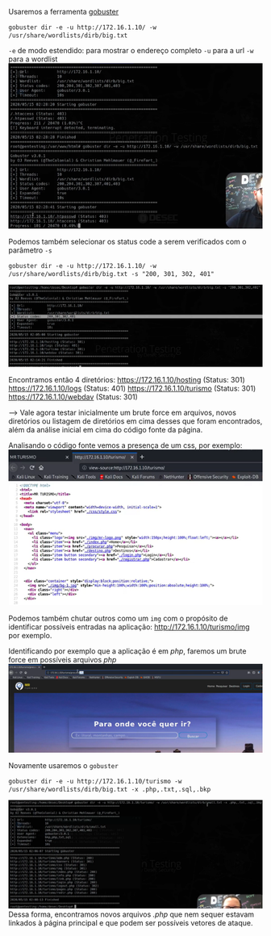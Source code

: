 Usaremos a ferramenta [gobuster](https://www.kali.org/tools/gobuster/)

```shell
gobuster dir -e -u http://172.16.1.10/ -w /usr/share/wordlists/dirb/big.txt
```

`-e` de modo estendido: para mostrar o endereço completo
`-u` para a url
`-w` para a wordlist
![](https://github.com/MrCat2357/web-hacking/blob/9f52248c57fa350a9e341a6cde8ca033ddd86075/imagens/parte%201/9%20Identificando%20Arquivos%20e%20Diretorios/9%20img%201.png)

Podemos também selecionar os status code a serem verificados com o parâmetro `-s`

```shell
gobuster dir -e -u http://172.16.1.10/ -w /usr/share/wordlists/dirb/big.txt -s "200, 301, 302, 401"
```

![](https://github.com/MrCat2357/web-hacking/blob/9f52248c57fa350a9e341a6cde8ca033ddd86075/imagens/parte%201/9%20Identificando%20Arquivos%20e%20Diretorios/9%20img%202.png)

Encontramos então 4 diretórios:
https://172.16.1.10/hosting (Status: 301)
https://172.16.1.10/logs (Status: 401)
https://172.16.1.10/turismo (Status: 301)
https://172.16.1.10/webdav (Status: 301)

--> Vale agora testar inicialmente um brute force em arquivos, novos diretórios ou listagem de diretórios em cima desses que foram encontrados, além da análise inicial em cima do código fonte da página.

Analisando o código fonte vemos a presença de um css, por exemplo:
![](https://github.com/MrCat2357/web-hacking/blob/9f52248c57fa350a9e341a6cde8ca033ddd86075/imagens/parte%201/9%20Identificando%20Arquivos%20e%20Diretorios/9%20img%203.png)

Podemos também chutar outros como um `img` com o propósito de identificar possíveis entradas na aplicação: http://172.16.1.10/turismo/img por exemplo.

Identificando por exemplo que a aplicação é em _php_, faremos um brute force em possíveis arquivos _php_
![](https://github.com/MrCat2357/web-hacking/blob/9f52248c57fa350a9e341a6cde8ca033ddd86075/imagens/parte%201/9%20Identificando%20Arquivos%20e%20Diretorios/9%20img%204.png)

Novamente usaremos o `gobuster`

```shell
gobuster dir -e -u http://172.16.1.10/turismo -w /usr/share/wordlists/dirb/big.txt -x .php,.txt,.sql,.bkp
```

![](https://github.com/MrCat2357/web-hacking/blob/9f52248c57fa350a9e341a6cde8ca033ddd86075/imagens/parte%201/9%20Identificando%20Arquivos%20e%20Diretorios/9%20img%205.png)
Dessa forma, encontramos novos arquivos _.php_ que nem sequer estavam linkados à página principal e que podem ser possíveis vetores de ataque.
